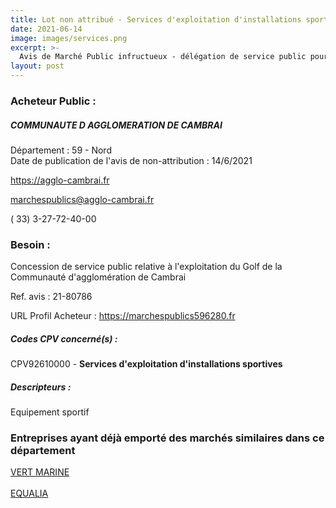 ```yaml
---
title: Lot non attribué - Services d'exploitation d'installations sportives
date: 2021-06-14
image: images/services.png
excerpt: >-
  Avis de Marché Public infructueux - délégation de service public pour l'exploitation du golf de la communauté d'agglomération de cambrai
layout: post
---
```


### Acheteur Public :
##### COMMUNAUTE D AGGLOMERATION DE CAMBRAI
Département : 59 - Nord<br/>
Date de publication de l'avis de non-attribution : 14/6/2021


https://agglo-cambrai.fr

marchespublics@agglo-cambrai.fr

( 33) 3-27-72-40-00
### Besoin :

Concession de service public relative à l'exploitation du Golf de la Communauté d'agglomération de Cambrai

Ref. avis : 21-80786

URL Profil Acheteur : https://marchespublics596280.fr

##### Codes CPV concerné(s) :
CPV92610000 - **Services d'exploitation d'installations sportives** <br/>

##### Descripteurs :
Equipement sportif <br/>

### Entreprises ayant déjà emporté des marchés similaires dans ce département
<a href="/entreprise-552/siren-384425476">VERT MARINE</a><br/><br/>
<a href="/entreprise-566/siren-490219912">EQUALIA</a><br/><br/>
